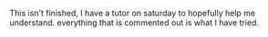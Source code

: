 This isn't finished, I have a tutor on saturday to hopefully help me understand. everything that is commented out is what I have tried.